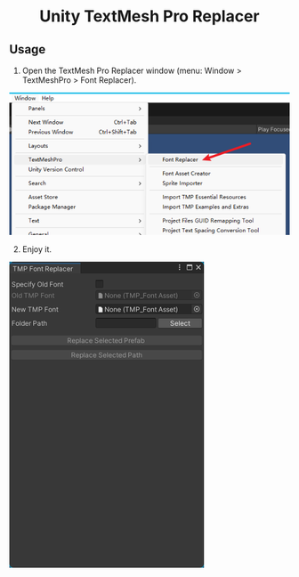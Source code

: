 <h1 align="center">Unity TextMesh Pro Replacer</h1>

## Usage

1. Open the TextMesh Pro Replacer window (menu: Window > TextMeshPro > Font Replacer).

![Menu](Documemtation~/TextMeshProReplacerMenu.png)

2. Enjoy it.

![Menu](Documemtation~/TextMeshProReplacerWindow.png)
